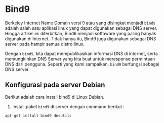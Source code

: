 # Bind9
Berkeley Internet Name Domain versi 9 atau yang disingkat menjadi `bind9` adalah salah satu aplikasi linux yang dapat digunakan sebagai DNS server. Hingga artikel ini diterbitkan, Bind9 menjadi softaware yang paling banyak digunakan di Internet. Tidak hanya itu, Bind9 juga digunakan sebagai DNS server pada hampir semua distro linux.

Dengan `bind9`, kita dapat mempublikasikan informasi DNS di internet, serta memungkinkan DNS Server yang kita buat untuk meresponse permintaan DNS dari pengguna. Seperti yang kami sampaikan, `bind9` berfungsi sebagai DNS server.

## Konfigurasi pada server Debian
Berikut adalah cara install bind9 di Linux Debian.
1. Install paket `bind9` di server dengan command berikut :
```bash
apt-get install bind9 dnsutils
```
